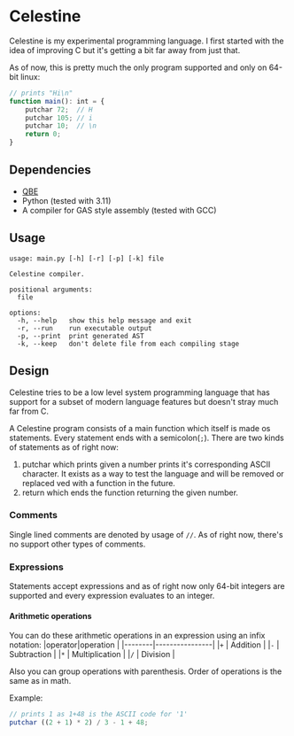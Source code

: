 # Celestine
Celestine is my experimental programming language. I first started with the idea of improving C but it's getting a bit far away from just that.

As of now, this is pretty much the only program supported and only on 64-bit linux:
```ts
// prints "Hi\n"
function main(): int = {
    putchar 72;  // H
    putchar 105; // i
    putchar 10;  // \n
    return 0;
}
```

## Dependencies
- [QBE](https://c9x.me/compile/)
- Python (tested with 3.11)
- A compiler for GAS style assembly (tested with GCC)

## Usage
```console
usage: main.py [-h] [-r] [-p] [-k] file

Celestine compiler.

positional arguments:
  file

options:
  -h, --help   show this help message and exit
  -r, --run    run executable output
  -p, --print  print generated AST
  -k, --keep   don't delete file from each compiling stage
```

## Design
Celestine tries to be a low level system programming language that has support for a subset of modern language features but doesn't stray much far from C.

A Celestine program consists of a main function which itself is made os statements. Every statement ends with a semicolon(`;`). There are two kinds of statements as of right now:
1. putchar which prints given a number prints it's corresponding ASCII character. It exists as a way to test the language and will be removed or replaced ved with a function in the future.
2. return which ends the function returning the given number.

### Comments
Single lined comments are denoted by usage of `//`.
As of right now, there's no support other types of comments.

### Expressions
Statements accept expressions and as of right now only 64-bit integers are supported and every expression evaluates to an integer.

#### Arithmetic operations
You can do these arithmetic operations in an expression using an infix notation:
|operator|operation       |
|--------|----------------|
|`+`     | Addition       |
|`-`     | Subtraction    |
|`*`     | Multiplication |
|`/`     | Division       |

Also you can group operations with parenthesis. Order of operations is the same as in math.

Example:
```ts
// prints 1 as 1+48 is the ASCII code for '1'
putchar ((2 + 1) * 2) / 3 - 1 + 48;
```

